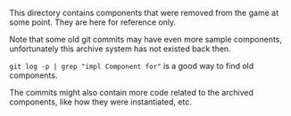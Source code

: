 This directory contains components that were removed from the game at some point. They are here for reference only.

Note that some old git commits may have even more sample components, unfortunately this archive system has
not existed back then.

`git log -p | grep "impl Component for"` is a good way to find old components.

The commits might also contain more code related to the archived components, like how they
were instantiated, etc.